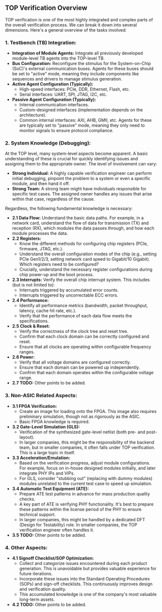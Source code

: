 ## TOP Verification Overview

TOP verification is one of the most highly integrated and complex parts of the overall verification process. We can break it down into several dimensions. Here's a general overview of the tasks involved:

### 1. Testbench (TB) Integration:

* **Integration of Module Agents:** Integrate all previously developed module-level TB agents into the TOP-level TB.
* **Bus Configuration:** Reconfigure the stimulus for the System-on-Chip (SoC)'s external communication buses.  Agents for these buses should be set to "active" mode, meaning they include components like sequences and drivers to manage stimulus generation.
* **Active Agent Configuration (Typically):**
  * High-speed interfaces: PCIe, DDR, Ethernet, Flash, etc.
  * Serial interfaces: UART, SPI, JTAG, I2C, etc.
* **Passive Agent Configuration (Typically):**
  * Internal communication interfaces.
  * Custom-designed interfaces (implementation depends on the architecture).
  * Common internal interfaces: AXI, AHB, GMII, etc. Agents for these are typically set to "passive" mode, meaning they only need to monitor signals to ensure protocol compliance.

### 2. System Knowledge (Debugging):

At the TOP level, many system-level aspects become apparent. A basic understanding of these is crucial for quickly identifying issues and assigning them to the appropriate owner. The level of involvement can vary:

* **Strong Individual:**  A highly capable verification engineer can perform initial debugging, pinpoint the problem to a system or even a specific module, and then hand it off.
* **Strong Team:**  A strong team might have individuals responsible for specific test cases. The assigned owner handles any issues that arise within that case, regardless of the cause.

Regardless, the following fundamental knowledge is necessary:

* **2.1 Data Flow:** Understand the basic data paths. For example, in a network card, understand the flow of data for transmission (TX) and reception (RX), which modules the data passes through, and how each module processes the data.
* **2.2 Registers:**
  * Know the different methods for configuring chip registers (PCIe, firmware, JTAG, etc.).
  * Understand the overall configuration modes of the chip (e.g., setting PCIe Gen1/2/3, setting network card speed to Gigabit/10 Gigabit).  Which registers need to be configured?
  * Crucially, understand the necessary register configurations during chip power-up and the boot process.
* **2.3 Interrupts:** Verify the overall chip interrupt system. This includes (but is not limited to):
  * Interrupts triggered by accumulated error counts.
  * Interrupts triggered by uncorrectable ECC errors.
* **2.4 Performance:**
  * Identify all performance metrics (bandwidth, packet throughput, latency, cache hit rate, etc.).
  * Verify that the performance of each data flow meets the specifications.
* **2.5 Clock & Reset:**
  * Verify the correctness of the clock tree and reset tree.
  * Confirm that each clock domain can be correctly configured and reset.
  * Ensure that all clocks are operating within configurable frequency ranges.
* **2.6 Power:**
  * Verify that all voltage domains are configured correctly.
  * Ensure that each domain can be powered up independently.
  * Confirm that each domain operates within the configurable voltage range.
* **2.7 TODO:** Other points to be added.

### **3. Non-ASIC Related Aspects:**

* **3.1 FPGA Verification:**
  * Create an image for loading onto the FPGA.  This image also requires preliminary simulation, though not as rigorously as the ASIC.
  * Basic FPGA knowledge is required.
* **3.2 Gate-Level Simulation (GLS):**
  * Verification of the synthesized gate-level netlist (both pre- and post-layout).
  * In larger companies, this might be the responsibility of the backend team, but in smaller companies, it often falls under TOP verification.  This is a large topic in itself.
* **3.3 Acceleration/Emulation:**
  * Based on the verification progress, adjust module configurations. For example, focus on in-house designed modules initially, and later integrate PHY IPs and VIPs.
  * For GLS, consider "stubbing out" (replacing with dummy modules) modules unrelated to the current test case to speed up simulation.
* **3.4 Automatic Test Equipment (ATE):**
  * Prepare ATE test patterns in advance for mass production quality checks.
  * A key part of ATE is verifying PHY functionality.  It's best to prepare these patterns within the license period of the PHY to ensure technical support.
  * In larger companies, this might be handled by a dedicated DFT (Design for Testability) role. In smaller companies, the TOP verification engineer often handles it.
* **3.5 TODO:** Other points to be added.

### **4. Other Aspects:**

* **4.1 Signoff Checklist/SOP Optimization:**
  * Collect and categorize issues encountered during each product generation.  This is unavoidable but provides valuable experience for future iterations.
  * Incorporate these issues into the Standard Operating Procedures (SOPs) and sign-off checklists.  This continuously improves design and verification quality.
  * This accumulated knowledge is one of the company's most valuable long-term assets.
* **4.2 TODO:** Other points to be added.
